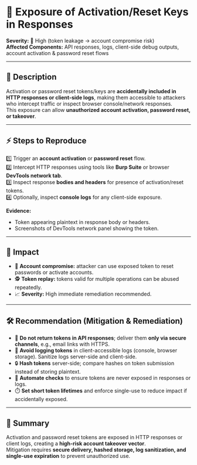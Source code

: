 # 🐞 Exposure of Activation/Reset Keys in Responses

**Severity:** 🔴 High (token leakage → account compromise risk)  
**Affected Components:** API responses, logs, client-side debug outputs, account activation & password reset flows

---

## 📖 Description  
Activation or password reset tokens/keys are **accidentally included in HTTP responses or client-side logs**, making them accessible to attackers who intercept traffic or inspect browser console/network responses.  
This exposure can allow **unauthorized account activation, password reset, or takeover**.

---

## ⚡ Steps to Reproduce  
1️⃣ Trigger an **account activation** or **password reset** flow.  
2️⃣ Intercept HTTP responses using tools like **Burp Suite** or browser **DevTools network tab**.  
3️⃣ Inspect response **bodies and headers** for presence of activation/reset tokens.  
4️⃣ Optionally, inspect **console logs** for any client-side exposure.  

**Evidence:**  
- Token appearing plaintext in response body or headers.  
- Screenshots of DevTools network panel showing the token.  

---

## 🎯 Impact  
- 🔑 **Account compromise:** attacker can use exposed token to reset passwords or activate accounts.  
- 🕵️ **Token replay:** tokens valid for multiple operations can be abused repeatedly.  
- 📈 **Severity:** High immediate remediation recommended.  

---

## 🛠️ Recommendation (Mitigation & Remediation)  
- 🚫 **Do not return tokens in API responses**; deliver them **only via secure channels**, e.g., email links with HTTPS.  
- 🧹 **Avoid logging tokens** in client-accessible logs (console, browser storage). Sanitize logs server-side and client-side.  
- 🔒 **Hash tokens** server-side; compare hashes on token submission instead of storing plaintext.  
- 🧪 **Automate checks** to ensure tokens are never exposed in responses or logs.  
- ⏱️ **Set short token lifetimes** and enforce single-use to reduce impact if accidentally exposed.

---

## 📝 Summary  
Activation and password reset tokens are exposed in HTTP responses or client logs, creating a **high-risk account takeover vector**.  
Mitigation requires **secure delivery, hashed storage, log sanitization, and single-use expiration** to prevent unauthorized use.
